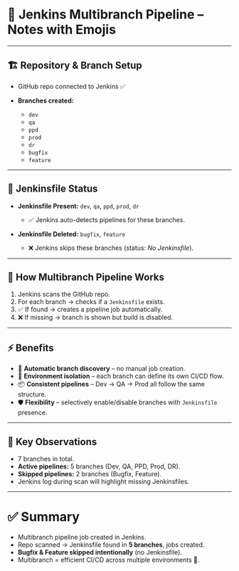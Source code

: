 # 🌿 Jenkins Multibranch Pipeline – Notes with Emojis

---

## 🏗️ Repository & Branch Setup

* GitHub repo connected to Jenkins ✅
* **Branches created:**

  * `dev`
  * `qa`
  * `ppd`
  * `prod`
  * `dr`
  * `bugfix`
  * `feature`

---

## 📂 Jenkinsfile Status

* **Jenkinsfile Present:** `dev`, `qa`, `ppd`, `prod`, `dr`

  * ✅ Jenkins auto-detects pipelines for these branches.
* **Jenkinsfile Deleted:** `bugfix`, `feature`

  * ❌ Jenkins skips these branches (status: *No Jenkinsfile*).

---

## 🔄 How Multibranch Pipeline Works

1. Jenkins scans the GitHub repo.
2. For each branch → checks if a `Jenkinsfile` exists.
3. ✅ If found → creates a pipeline job automatically.
4. ❌ If missing → branch is shown but build is disabled.

---

## ⚡ Benefits

* 🔎 **Automatic branch discovery** – no manual job creation.
* 🧩 **Environment isolation** – each branch can define its own CI/CD flow.
* 📦 **Consistent pipelines** – Dev → QA → Prod all follow the same structure.
* 🛡️ **Flexibility** – selectively enable/disable branches with `Jenkinsfile` presence.

---

## 📝 Key Observations

* 7 branches in total.
* **Active pipelines:** 5 branches (Dev, QA, PPD, Prod, DR).
* **Skipped pipelines:** 2 branches (Bugfix, Feature).
* Jenkins log during scan will highlight missing Jenkinsfiles.

---

# ✅ Summary

* Multibranch pipeline job created in Jenkins.
* Repo scanned → Jenkinsfile found in **5 branches**, jobs created.
* **Bugfix & Feature skipped intentionally** (no Jenkinsfile).
* Multibranch = efficient CI/CD across multiple environments 🚀.
